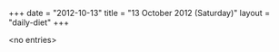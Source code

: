 +++
date = "2012-10-13"
title = "13 October 2012 (Saturday)"
layout = "daily-diet"
+++

<p>&lt;no entries&gt;</p>